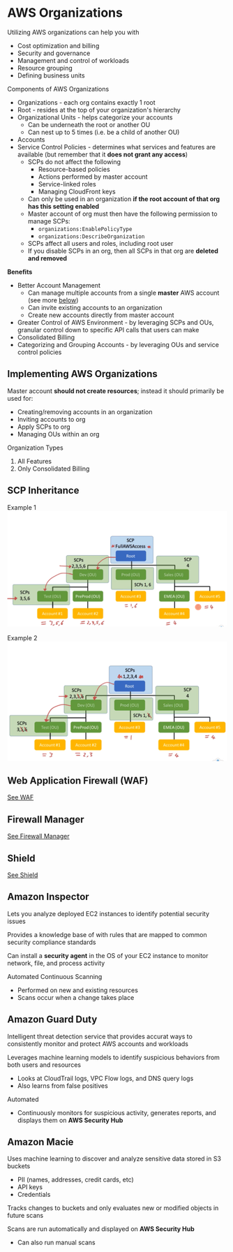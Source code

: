 # AWS Organizations

Utilizing AWS organizations can help you with
- Cost optimization and billing
- Security and governance
- Management and control of workloads
- Resource grouping
- Defining business units

Components of AWS Organizations
- Organizations - each org contains exactly 1 root
- Root - resides at the top of your organization's hierarchy
- Organizational Units - helps categorize your accounts
	- Can be underneath the root or another OU
	- Can nest up to 5 times (i.e. be a child of another OU)
- Accounts
- Service Control Policies - determines what services and features are available (but remember that it **does not grant any access**)
	- SCPs do not affect the following
		- Resource-based policies
		- Actions performed by master account
		- Service-linked roles
		- Managing CloudFront keys
	- Can only be used in an organization **if the root account of that org has this setting enabled**
	- Master account of org must then have the following permission to manage SCPs:
		- `organizations:EnablePolicyType`
		- `organizations:DescribeOrganization`
	- SCPs affect all users and roles, including root user
	- If you disable SCPs in an org, then all SCPs in that org are **deleted and removed**

**Benefits**
- Better Account Management
	- Can manage multiple accounts from a single **master** AWS account (see more [below](#implementing-aws-organizations))
	- Can invite existing accounts to an organization
	- Create new accounts directly from master account
- Greater Control of AWS Environment - by leveraging SCPs and OUs, granular control down to specific API calls that users can make
- Consolidated Billing
- Categorizing and Grouping Accounts - by leveraging OUs and service control policies

## Implementing AWS Organizations

Master account **should not create resources**; instead it should primarily be used for:
- Creating/removing accounts in an organization
- Inviting accounts to org
- Apply SCPs to org
- Managing OUs within an org

Organization Types
1. All Features
2. Only Consolidated Billing

## SCP Inheritance
Example 1
![Example 1](./assets/scp-inheritance-ex1.PNG)

Example 2
![Example 2](./assets/scp-inheritance-ex2.PNG)

## Web Application Firewall (WAF)
[See WAF](/security/waf.md)

## Firewall Manager
[See Firewall Manager](/security/firewall-manager.md)

## Shield
[See Shield](/security/shield.md)

## Amazon Inspector
Lets you analyze deployed EC2 instances to identify potential security issues

Provides a knowledge base of with rules that are mapped to common security compliance standards

Can install a **security agent** in the OS of your EC2 instance to monitor network, file, and process activity

Automated Continuous Scanning
- Performed on new and existing resources
- Scans occur when a change takes place

## Amazon Guard Duty
Intelligent threat detection service that provides accurat ways to consistently monitor and protect AWS accounts and workloads

Leverages machine learning models to identify suspicious behaviors from both users and resources
- Looks at CloudTrail logs, VPC Flow logs, and DNS query logs
- Also learns from false positives

Automated
- Continuously monitors for suspicious activity, generates reports, and displays them on **AWS Security Hub**

## Amazon Macie
Uses machine learning to discover and analyze sensitive data stored in S3 buckets
- PII (names, addresses, credit cards, etc)
- API keys
- Credentials

Tracks changes to buckets and only evaluates new or modified objects in future scans

Scans are run automatically and displayed on **AWS Security Hub**
- Can also run manual scans
